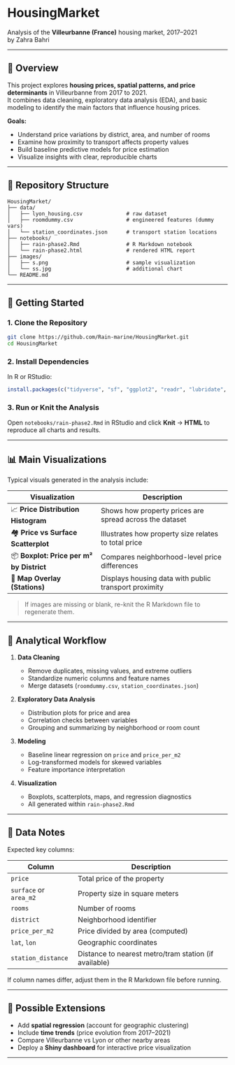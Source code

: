 
# HousingMarket

Analysis of the **Villeurbanne (France)** housing market, 2017–2021  
by Zahra Bahri

---

## 📄 Overview

This project explores **housing prices, spatial patterns, and price determinants** in Villeurbanne from 2017 to 2021.  
It combines data cleaning, exploratory data analysis (EDA), and basic modeling to identify the main factors that influence housing prices.

**Goals:**
- Understand price variations by district, area, and number of rooms  
- Examine how proximity to transport affects property values  
- Build baseline predictive models for price estimation  
- Visualize insights with clear, reproducible charts  

---

## 📁 Repository Structure
```
HousingMarket/
├── data/
│   ├── lyon_housing.csv              # raw dataset
│   ├── roomdummy.csv                 # engineered features (dummy vars)
│   └── station_coordinates.json      # transport station locations
├── notebooks/
│   ├── rain-phase2.Rmd               # R Markdown notebook
│   └── rain-phase2.html              # rendered HTML report
├── images/
│   ├── s.png                         # sample visualization
│   └── ss.jpg                        # additional chart
└── README.md
```

---

## 🚀 Getting Started

### 1. Clone the Repository
```bash
git clone https://github.com/Rain-marine/HousingMarket.git
cd HousingMarket
````

### 2. Install Dependencies

In R or RStudio:

```r
install.packages(c("tidyverse", "sf", "ggplot2", "readr", "lubridate", "janitor"))
```

### 3. Run or Knit the Analysis

Open `notebooks/rain-phase2.Rmd` in RStudio and click **Knit** → **HTML** to reproduce all charts and results.

---

## 📊 Main Visualizations

Typical visuals generated in the analysis include:

| Visualization                            | Description                                             |
| ---------------------------------------- | ------------------------------------------------------- |
| 📈 **Price Distribution Histogram**      | Shows how property prices are spread across the dataset |
| 🏘 **Price vs Surface Scatterplot**      | Illustrates how property size relates to total price    |
| 📦 **Boxplot: Price per m² by District** | Compares neighborhood-level price differences           |
| 🚉 **Map Overlay (Stations)**            | Displays housing data with public transport proximity   |

> If images are missing or blank, re-knit the R Markdown file to regenerate them.

---

## 🧮 Analytical Workflow

1. **Data Cleaning**

   * Remove duplicates, missing values, and extreme outliers
   * Standardize numeric columns and feature names
   * Merge datasets (`roomdummy.csv`, `station_coordinates.json`)

2. **Exploratory Data Analysis**

   * Distribution plots for price and area
   * Correlation checks between variables
   * Grouping and summarizing by neighborhood or room count

3. **Modeling**

   * Baseline linear regression on `price` and `price_per_m2`
   * Log-transformed models for skewed variables
   * Feature importance interpretation

4. **Visualization**

   * Boxplots, scatterplots, maps, and regression diagnostics
   * All generated within `rain-phase2.Rmd`

---

## 🧾 Data Notes

Expected key columns:

| Column                 | Description                                           |
| ---------------------- | ----------------------------------------------------- |
| `price`                | Total price of the property                           |
| `surface` or `area_m2` | Property size in square meters                        |
| `rooms`                | Number of rooms                                       |
| `district`             | Neighborhood identifier                               |
| `price_per_m2`         | Price divided by area (computed)                      |
| `lat`, `lon`           | Geographic coordinates                                |
| `station_distance`     | Distance to nearest metro/tram station (if available) |

If column names differ, adjust them in the R Markdown file before running.

---

## 🧠 Possible Extensions

* Add **spatial regression** (account for geographic clustering)
* Include **time trends** (price evolution from 2017–2021)
* Compare Villeurbanne vs Lyon or other nearby areas
* Deploy a **Shiny dashboard** for interactive price visualization

---

